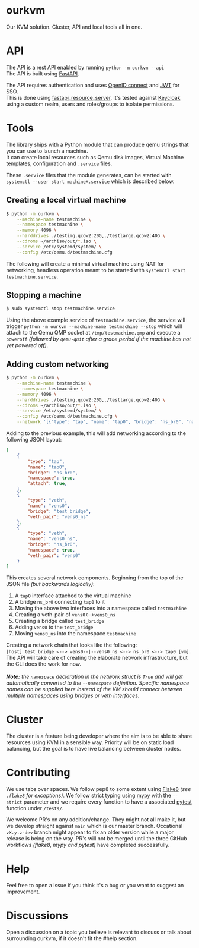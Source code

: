 # ourkvm
Our KVM solution. Cluster, API and local tools all in one.

# API

The API is a rest API enabled by running `python -m ourkvm --api`<br>
The API is built using [FastAPI](https://fastapi.tiangolo.com/).

The API requires authentication and uses [OpenID connect](https://openid.net/connect/) and [JWT](https://jwt.io/) for SSO.<br>
This is done using [fastapi_resource_server](https://github.com/livioribeiro/fastapi-resource-server). It's tested against [Keycloak](https://www.keycloak.org/) using a custom realm, users and roles/groups to isolate permissions.

# Tools

The library ships with a Python module that can produce qemu strings that you can use to launch a machine.<br>
It can create local resources such as Qemu disk images, Virtual Machine templates, configuration and `.service` files.

These `.service` files that the module generates, can be started with `systemctl --user start machineX.service` which is described below.

## Creating a local virtual machine

```bash
$ python -m ourkvm \
    --machine-name testmachine \
    --namespace testmachine \
    --memory 4096 \
    --harddrives ./testimg.qcow2:20G,./testlarge.qcow2:40G \
    --cdroms ~/archiso/out/*.iso \
    --service /etc/systemd/system/ \
    --config /etc/qemu.d/testmachine.cfg
```

The following will create a minimal virtual machine using NAT for networking, headless operation meant to be started with `systemctl start testmachine.service`.

## Stopping a machine

```bash
$ sudo systemctl stop testmachine.service
```
Using the above example service of `testmachine.service`, the service will trigger `python -m ourkvm --machine-name testmachine --stop` which will attach to the Qemu QMP socket at `/tmp/testmachine.qmp` and execute a `poweroff` *(followed by `qemu-quit` after a grace period if the machine has not yet powered off)*.

## Adding custom networking

```bash
$ python -m ourkvm \
    --machine-name testmachine \
    --namespace testmachine \
    --memory 4096 \
    --harddrives ./testimg.qcow2:20G,./testlarge.qcow2:40G \
    --cdroms ~/archiso/out/*.iso \
    --service /etc/systemd/system/ \
    --config /etc/qemu.d/testmachine.cfg \
    --network '[{"type": "tap", "name": "tap0", "bridge": "ns_br0", "namespace": "testmachine", "attach": true}, {"type": "veth", "name": "vens0", "bridge": "test_bridge", "veth_pair": "vens0_ns"}, {"type": "veth", "name": "vens0_ns", "bridge": "ns_br0", "namespace": "testmachine", "veth_pair": "vens0"}]'
```

Adding to the previous example, this will add networking according to the following JSON layout:

```json
[
    {
        "type": "tap",
        "name": "tap0",
        "bridge": "ns_br0",
        "namespace": true,
        "attach": true,
    },
    {
        "type": "veth",
        "name": "vens0",
        "bridge": "test_bridge",
        "veth_pair": "vens0_ns"
    },
    {
        "type": "veth",
        "name": "vens0_ns",
        "bridge": "ns_br0",
        "namespace": true,
        "veth_pair": "vens0"
    }
]
```

This creates several network components. Beginning from the top of the JSON file *(but backwards logically)*:

 1. A `tap0` interface attached to the virtual machine
 2. A bridge `ns_br0` connecting `tap0` to it
 3. Moving the above two interfaces into a namespace called `testmachine`
 4. Creating a veth-pair of `vens0`<-->`vens0_ns`
 5. Creating a bridge called `test_bridge`
 6. Adding `vens0` to the `test_bridge`
 7. Moving `vens0_ns` into the namespace `testmachine`

Creating a network chain that looks like the following:<br>
`[host] test_bridge <--> vens0--|--vens0_ns <--> ns_br0 <--> tap0 [vm]`.<br>
The API will take care of creating the elaborate network infrastructure, but the CLI does the work for now.<br>
<br>
***Note:** the `namespace` declaration in the network struct is `True` and will get automatically converted to the `--namespace` definition. Specific namespace names can be supplied here instead of the VM should connect between multiple namespaces using bridges or veth interfaces.*

# Cluster

The cluster is a feature being developer where the aim is to be able to share resources using KVM in a sensible way. Priority will be on static load balancing, but the goal is to have live balancing between cluster nodes.

# Contributing

We use tabs over spaces. We follow pep8 to some extent using [Flake8](https://flake8.pycqa.org/en/latest/) *(see `.flake8` for exceptions)*. We follow strict typing using [mypy](http://mypy-lang.org/) with the `--strict` parameter and we require every function to have a associated [pytest](https://docs.pytest.org/) function under `/tests/`.

We welcome PR's on any addition/change. They might not all make it, but we develop straight against `main` which is our master branch. Occational `vX.y.z-dev` branch might appear to fix an older version while a major release is being on the way. PR's will not be merged until the three GitHub workflows *(flake8, mypy and pytest)* have completed successfully.

# Help

Feel free to open a issue if you think it's a bug or you want to suggest an improvement.

# Discussions

Open a discussion on a topic you believe is relevant to discuss or talk about surrounding ourkvm, if it doesn't fit the #help section.

